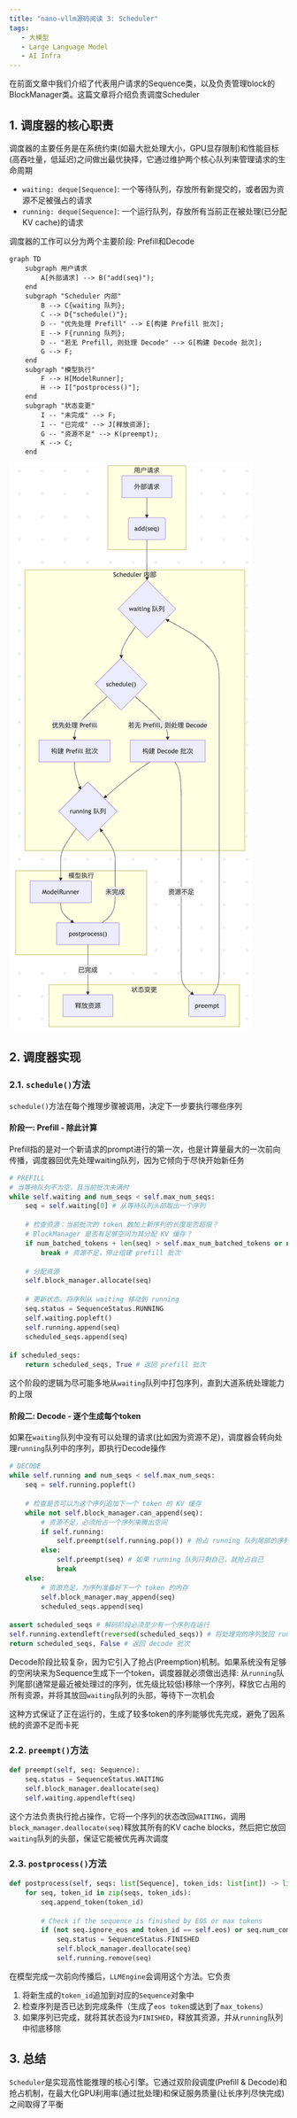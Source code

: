 ```yaml
---
title: "nano-vllm源码阅读 3: Scheduler"
tags:
   - 大模型
   - Large Language Model
   - AI Infra
---
```



在前面文章中我们介绍了代表用户请求的Sequence类，以及负责管理block的BlockManager类。这篇文章将介绍负责调度Scheduler

## 1. 调度器的核心职责

调度器的主要任务是在系统约束(如最大批处理大小，GPU显存限制)和性能目标(高吞吐量，低延迟)之间做出最优抉择，它通过维护两个核心队列来管理请求的生命周期
- `waiting: deque[Sequence]`: 一个等待队列，存放所有新提交的，或者因为资源不足被强占的请求
- `running: deque[Sequence]`: 一个运行队列，存放所有当前正在被处理(已分配KV cache)的请求

调度器的工作可以分为两个主要阶段: Prefill和Decode
```mermaid
graph TD
    subgraph 用户请求
        A[外部请求] --> B("add(seq)");
    end
    subgraph "Scheduler 内部"
        B --> C{waiting 队列};
        C --> D{"schedule()"};
        D -- "优先处理 Prefill" --> E[构建 Prefill 批次];
        E --> F{running 队列};
        D -- "若无 Prefill, 则处理 Decode" --> G[构建 Decode 批次];
        G --> F;
    end
    subgraph "模型执行"
        F --> H[ModelRunner];
        H --> I["postprocess()"];
    end
    subgraph "状态变更"
        I -- "未完成" --> F;
        I -- "已完成" --> J[释放资源];
        G -- "资源不足" --> K(preempt);
        K --> C;
    end
```
![scheduler](/assets/images/2025-08-09-nano-vllm-reading-3-1.png)

## 2. 调度器实现

### 2.1. `schedule()`方法

`schedule()`方法在每个推理步骤被调用，决定下一步要执行哪些序列

#### 阶段一: Prefill - 除此计算

Prefill指的是对一个新请求的prompt进行的第一次，也是计算量最大的一次前向传播，调度器回优先处理waiting队列，因为它倾向于尽快开始新任务
```python
# PREFILL
# 当等待队列不为空，且当前批次未满时
while self.waiting and num_seqs < self.max_num_seqs:
    seq = self.waiting[0] # 从等待队列头部取出一个序列

    # 检查资源：当前批次的 token 数加上新序列的长度是否超限？
    # BlockManager 是否有足够空间为其分配 KV 缓存？
    if num_batched_tokens + len(seq) > self.max_num_batched_tokens or not self.block_manager.can_allocate(seq):
        break # 资源不足，停止组建 prefill 批次
    
    # 分配资源
    self.block_manager.allocate(seq)
    
    # 更新状态，将序列从 waiting 移动到 running
    seq.status = SequenceStatus.RUNNING
    self.waiting.popleft()
    self.running.append(seq)
    scheduled_seqs.append(seq)

if scheduled_seqs:
    return scheduled_seqs, True # 返回 prefill 批次
```
这个阶段的逻辑为尽可能多地从`waiting`队列中打包序列，直到大道系统处理能力的上限

#### 阶段二: Decode - 逐个生成每个token

如果在`waiting`队列中没有可以处理的请求(比如因为资源不足)，调度器会转向处理`running`队列中的序列，即执行Decode操作
```python
# DECODE
while self.running and num_seqs < self.max_num_seqs:
    seq = self.running.popleft()
    
    # 检查是否可以为这个序列追加下一个 token 的 KV 缓存
    while not self.block_manager.can_append(seq):
        # 资源不足，必须抢占一个序列来腾出空间
        if self.running:
            self.preempt(self.running.pop()) # 抢占 running 队列尾部的序列
        else:
            self.preempt(seq) # 如果 running 队列只剩自己，就抢占自己
            break
    else:
        # 资源充足，为序列准备好下一个 token 的内存
        self.block_manager.may_append(seq)
        scheduled_seqs.append(seq)
        
assert scheduled_seqs # 解码阶段必须至少有一个序列在运行
self.running.extendleft(reversed(scheduled_seqs)) # 将处理完的序列放回 running 队列头部
return scheduled_seqs, False # 返回 decode 批次
```
Decode阶段比较复杂，因为它引入了抢占(Preemption)机制。如果系统没有足够的空闲块来为Sequence生成下一个token，调度器就必须做出选择: 从`running`队列尾部(通常是最近被处理过的序列，优先级比较低)移除一个序列，释放它占用的所有资源，并将其放回`waiting`队列的头部，等待下一次机会

这种方式保证了正在运行的，生成了较多token的序列能够优先完成，避免了因系统的资源不足而卡死

### 2.2. `preempt()`方法

```python
def preempt(self, seq: Sequence):
    seq.status = SequenceStatus.WAITING
    self.block_manager.deallocate(seq)
    self.waiting.appendleft(seq)
```

这个方法负责执行抢占操作，它将一个序列的状态改回`WAITING`，调用`block_manager.deallocate(seq)`释放其所有的KV cache blocks，然后把它放回`waiting`队列的头部，保证它能被优先再次调度

### 2.3. `postprocess()`方法

```python
def postprocess(self, seqs: list[Sequence], token_ids: list[int]) -> list[bool]:
    for seq, token_id in zip(seqs, token_ids):
        seq.append_token(token_id)

        # Check if the sequence is finished by EOS or max tokens
        if (not seq.ignore_eos and token_id == self.eos) or seq.num_completion_tokens == seq.max_tokens:
            seq.status = SequenceStatus.FINISHED
            self.block_manager.deallocate(seq)
            self.running.remove(seq)
```

在模型完成一次前向传播后，`LLMEngine`会调用这个方法。它负责
1. 将新生成的`token_id`追加到对应的`Sequence`对象中
2. 检查序列是否已达到完成条件（生成了`eos token`或达到了`max_tokens`）
3. 如果序列已完成，就将其状态设为`FINISHED`，释放其资源，并从`running`队列中彻底移除

## 3. 总结

`Scheduler`是实现高性能推理的核心引擎。它通过双阶段调度(Prefill & Decode)和抢占机制，在最大化GPU利用率(通过批处理)和保证服务质量(让长序列尽快完成)之间取得了平衡